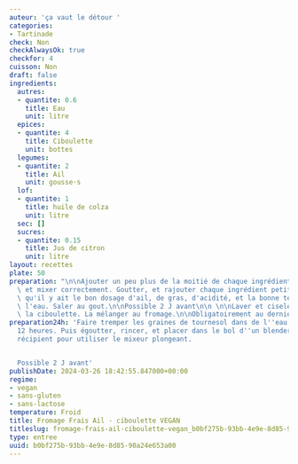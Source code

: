 ```yaml
---
auteur: 'ça vaut le détour '
categories:
- Tartinade
check: Non
checkAlwaysOk: true
checkfor: 4
cuisson: Non
draft: false
ingredients:
  autres:
  - quantite: 0.6
    title: Eau
    unit: litre
  epices:
  - quantite: 4
    title: Ciboulette
    unit: bottes
  legumes:
  - quantite: 2
    title: Ail
    unit: gousse·s
  lof:
  - quantite: 1
    title: huile de colza
    unit: litre
  sec: []
  sucres:
  - quantite: 0.15
    title: Jus de citron
    unit: litre
layout: recettes
plate: 50
preparation: "\n\nAjouter un peu plus de la moitié de chaque ingrédient (sauf la ciboulette),\
  \ et mixer correctement. Goutter, et rajouter chaque ingrédient petit à petit pour\
  \ qu'il y ait le bon dosage d'ail, de gras, d'acidité, et la bonne texture avec\
  \ l'eau. Saler au gout.\n\nPossible 2 J avant\n\n \n\nLaver et ciseler finement\
  \ la ciboulette. La mélanger au fromage.\n\nObligatoirement au dernier moment"
preparation24h: 'Faire tremper les graines de tournesol dans de l''eau tiède pendant
  12 heures. Puis égoutter, rincer, et placer dans le bol d''un blender ou dans un
  récipient pour utiliser le mixeur plongeant.


  Possible 2 J avant'
publishDate: 2024-03-26 18:42:55.847000+00:00
regime:
- vegan
- sans-gluten
- sans-lactose
temperature: Froid
title: Fromage Frais Ail - ciboulette VEGAN
titleslug: fromage-frais-ail-ciboulette-vegan_b0bf275b-93bb-4e9e-8d85-90a24e653a00
type: entree
uuid: b0bf275b-93bb-4e9e-8d85-90a24e653a00
---
```

